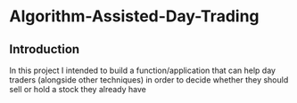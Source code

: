 # Algorithm-Assisted-Day-Trading
## Introduction
In this project I intended to build a function/application that can help day traders (alongside other techniques)
in order to decide whether they should sell or hold a stock they already have 
